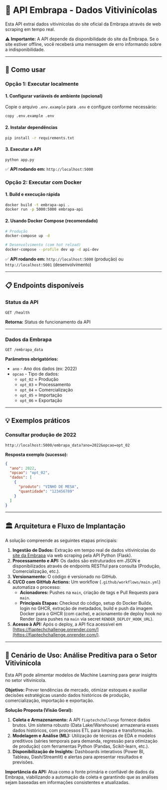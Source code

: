 # 🍷 API Embrapa - Dados Vitivinícolas

Esta API extrai dados vitivinícolas do site oficial da Embrapa através de web scraping em tempo real. 

⚠️ **Importante:** A API depende da disponibilidade do site da Embrapa. Se o site estiver offline, você receberá uma mensagem de erro informando sobre a indisponibilidade.

---

## 🚀 Como usar

### Opção 1: Executar localmente

#### 1. Configurar variáveis de ambiente (opcional)
Copie o arquivo `.env.example` para `.env` e configure conforme necessário:
```bash
copy .env.example .env
```

#### 2. Instalar dependências
```bash
pip install -r requirements.txt
```

#### 3. Executar a API
```bash
python app.py
```

✅ **API rodando em:** `http://localhost:5000`

### Opção 2: Executar com Docker

#### 1. Build e execução rápida
```bash
docker build -t embrapa-api .
docker run -p 5000:5000 embrapa-api
```

#### 2. Usando Docker Compose (recomendado)
```bash
# Produção
docker-compose up -d

# Desenvolvimento (com hot reload)
docker-compose --profile dev up -d api-dev
```

✅ **API rodando em:** `http://localhost:5000` (produção) ou `http://localhost:5001` (desenvolvimento)

---

## 📋 Endpoints disponíveis

### Status da API
```
GET /health
```
**Retorna:** Status de funcionamento da API

---

### Dados da Embrapa
```
GET /embrapa_data
```

**Parâmetros obrigatórios:**
- `ano` - Ano dos dados (ex: 2022)
- `opcao` - Tipo de dados:
  - `opt_02` = Produção
  - `opt_03` = Processamento  
  - `opt_04` = Comercialização
  - `opt_05` = Importação
  - `opt_06` = Exportação

---

## 💡 Exemplos práticos

### Consultar produção de 2022
```
http://localhost:5000/embrapa_data?ano=2022&opcao=opt_02
```

**Resposta exemplo (sucesso):**
```json
{
  "ano": 2022,
  "opcao": "opt_02", 
  "dados": [
    {
      "produto": "VINHO DE MESA",
      "quantidade": "123456789"
    }
  ]
}
```
---

## 🏛️ Arquitetura e Fluxo de Implantação

A solução compreende as seguintes etapas principais:

1.  **Ingestão de Dados:** Extração em tempo real de dados vitivinícolas do [site da Embrapa](http://vitibrasil.cnpuv.embrapa.br/index.php) via web scraping pela API Python (Flask).
2.  **Processamento e API:** Os dados são estruturados em JSON e disponibilizados através de endpoints RESTful para consulta (Produção, Comercialização, etc.).
3.  **Versionamento:** O código é versionado no GitHub.
4.  **CI/CD com GitHub Actions:** Um workflow (`.github/workflows/main.yml`) automatiza o processo:
    *   **Acionadores:** Pushes na `main`, criação de tags e Pull Requests para `main`.
    *   **Principais Etapas:** Checkout do código, setup do Docker Buildx, login no GHCR, extração de metadados, build e push da imagem Docker para o GHCR (com cache), e acionamento de deploy hook no Render (para pushes na `main` via secret `RENDER_DEPLOY_HOOK_URL`).
5.  **Acesso à API:** Após o deploy, a API fica acessível em [https://fiaptechchallenge.onrender.com/](https://fiaptechchallenge.onrender.com/).

---

## 🍇 Cenário de Uso: Análise Preditiva para o Setor Vitivinícola

Esta API pode alimentar modelos de Machine Learning para gerar insights no setor vitivinícola.

**Objetivo:** Prever tendências de mercado, otimizar estoques e auxiliar decisões estratégicas usando dados históricos de produção, comercialização, importação e exportação.

**Solução Proposta (Visão Geral):**

1.  **Coleta e Armazenamento:** A API `fiaptechchallenge` fornece dados brutos. Um sistema robusto (Data Lake/Warehouse) armazenaria esses dados históricos, com processos ETL para limpeza e transformação.
2.  **Modelagem e Análise (ML):** Utilização de técnicas de EDA e modelos preditivos (séries temporais para demanda, regressão para otimização de produção) com ferramentas Python (Pandas, Scikit-learn, etc.).
3.  **Disponibilização de Insights:** Dashboards interativos (Power BI, Tableau, Dash/Streamlit) e alertas para apresentar resultados e previsões.

**Importância da API:** Atua como a fonte primária e confiável de dados da Embrapa, viabilizando a automação da coleta e garantindo que as análises sejam baseadas em informações consistentes e atualizadas.